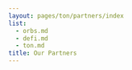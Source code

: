 ```yaml
---
layout: pages/ton/partners/index
list:
  - orbs.md
  - defi.md
  - ton.md
title: Our Partners
---
```

